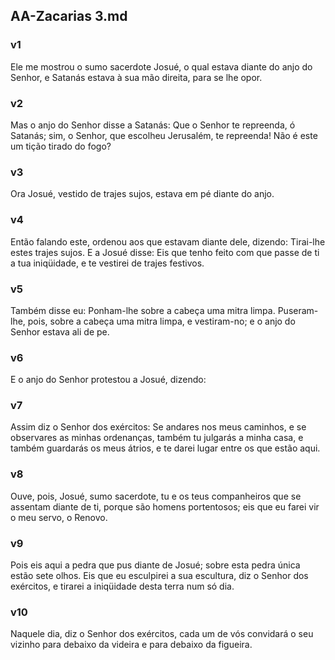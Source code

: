 ## AA-Zacarias 3.md
### v1
 Ele me mostrou o sumo sacerdote Josué, o qual estava diante do anjo do Senhor, e Satanás estava à sua mão direita, para se lhe opor.
### v2
 Mas o anjo do Senhor disse a Satanás: Que o Senhor te repreenda, ó Satanás; sim, o Senhor, que escolheu Jerusalém, te repreenda! Não é este um tição tirado do fogo?
### v3
 Ora Josué, vestido de trajes sujos, estava em pé diante do anjo.
### v4
 Então falando este, ordenou aos que estavam diante dele, dizendo: Tirai-lhe estes trajes sujos. E a Josué disse: Eis que tenho feito com que passe de ti a tua iniqüidade, e te vestirei de trajes festivos.
### v5
 Também disse eu: Ponham-lhe sobre a cabeça uma mitra limpa. Puseram-lhe, pois, sobre a cabeça uma mitra limpa, e vestiram-no; e o anjo do Senhor estava ali de pe.
### v6
 E o anjo do Senhor protestou a Josué, dizendo:
### v7
 Assim diz o Senhor dos exércitos: Se andares nos meus caminhos, e se observares as minhas ordenanças, também tu julgarás a minha casa, e também guardarás os meus átrios, e te darei lugar entre os que estão aqui.
### v8
 Ouve, pois, Josué, sumo sacerdote, tu e os teus companheiros que se assentam diante de ti, porque são homens portentosos; eis que eu farei vir o meu servo, o Renovo.
### v9
 Pois eis aqui a pedra que pus diante de Josué; sobre esta pedra única estão sete olhos. Eis que eu esculpirei a sua escultura, diz o Senhor dos exércitos, e tirarei a iniqüidade desta terra num só dia.
### v10
 Naquele dia, diz o Senhor dos exércitos, cada um de vós convidará o seu vizinho para debaixo da videira e para debaixo da figueira.
